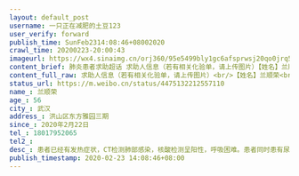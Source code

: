 ```yaml
---
layout: default_post
username: 一只正在减肥的土豆123
user_verify: forward
publish_time: SunFeb2314:08:46+08002020
crawl_time: 20200223-20:00:43
imageurl: https://wx4.sinaimg.cn/orj360/95e5499bly1gc6afsprwsj20qo0jrq5k.jpg,https://wx1.sinaimg.cn/orj360/95e5499bly1gc6aft5h39j20qo0uxjv5.jpg
content_brief: 肺炎患者求助超话 求助人信息（若有相关化验单，请上传图片）【姓名】兰顺荣【年龄】56【所在城市】武汉【所在小区、社区】洪山区东方雅园三期【患病时间】2020年2月22日【联系方式】18017952065【其他紧急联系人】【病情描述】患者已经有发热症状，CT检测肺部感染，核酸检测呈阳性，呼吸 ...全文
content_full_raw: 求助人信息（若有相关化验单，请上传图片）<br/>【姓名】兰顺荣<br/>【年龄】56<br/>【所在城市】武汉<br/>【所在小区、社区】洪山区东方雅园三期<br/>【患病时间】2020年2月22日<br/>【联系方式】18017952065<br/>【其他紧急联系人】<br/>【病情描述】患者已经有发热症状，CT检测肺部感染，核酸检测呈阳性，呼吸困难。患者同时患有尿毒症，目前在做腹膜透析。虽然已经确诊，未安排病床。<br/>患者的孩子在外地工作，身边仅有66岁的丈夫和4岁的外孙。<br/>患者担心自己一直在家给家里老人和小孩带来风险，希望相关部门能尽快安排病床<spanclass="url-icon"><imgalt=[作揖]src="//h5.sinaimg.cn/m/emoticon/icon/others/h_zuoyi-cb12e18fd5.png"style="width:1em;height:1em;"/></span><spanclass="url-icon"><imgalt=[作揖]src="//h5.sinaimg.cn/m/emoticon/icon/others/h_zuoyi-cb12e18fd5.png"style="width:1em;height:1em;"/></span><spanclass="url-icon"><imgalt=[作揖]src="//h5.sinaimg.cn/m/emoticon/icon/others/h_zuoyi-cb12e18fd5.png"style="width:1em;height:1em;"/></span><ahref='/n/武汉发布'>@武汉发布</a><ahref='/n/湖北日报'>@湖北日报</a><ahref='/n/武汉晚报'>@武汉晚报</a><ahref='/n/楚天都市报'>@楚天都市报</a>
status_url: https://m.weibo.cn/status/4475132212557110
name_: 兰顺荣
age_: 56
city_: 武汉
address_: 洪山区东方雅园三期
since_: 2020年2月22日
tel_: 18017952065
tel2_: 
desc_: 患者已经有发热症状，CT检测肺部感染，核酸检测呈阳性，呼吸困难。患者同时患有尿毒症，目前在做腹膜透析。虽然已经确诊，未安排病床。患者的孩子在外地工作，身边仅有66岁的丈夫和4岁的外孙。患者担心自己一直在家给家里老人和小孩带来风险，希望相关部门能尽快安排病床<spanclass="url-icon"><imgalt=[作揖]src="//h5.sinaimg.cn/m/emoticon/icon/others/h_zuoyi-cb12e18fd5.png"style="width1em;height1em;"/></span><spanclass="url-icon"><imgalt=[作揖]src="//h5.sinaimg.cn/m/emoticon/icon/others/h_zuoyi-cb12e18fd5.png"style="width1em;height1em;"/></span><spanclass="url-icon"><imgalt=[作揖]src="//h5.sinaimg.cn/m/emoticon/icon/others/h_zuoyi-cb12e18fd5.png"style="width1em;height1em;"/></span><ahref='/n/武汉发布'>@武汉发布</a><ahref='/n/湖北日报'>@湖北日报</a><ahref='/n/武汉晚报'>@武汉晚报</a><ahref='/n/楚天都市报'>@楚天都市报</a>
publish_timestamp: 2020-02-23 14:08:46+08:00
---
```

